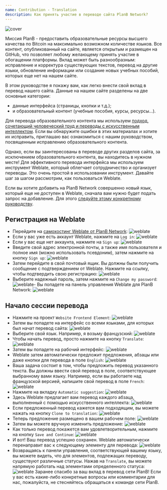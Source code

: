 ```yaml
---
name: Contribution - Translation
description: Как принять участие в переводе сайта PlanB Network?
---
```

![cover](assets/cover.webp)

Миссия PlanB - предоставить образовательные ресурсы высшего качества по Bitcoin на максимально возможном количестве языков. Все контент, опубликованный на сайте, является открытым и размещен на GitHub, что позволяет любому желающему принять участие в обогащении платформы. Вклад может быть разнообразным: исправление и корректура существующих текстов, перевод на другие языки, обновление информации или создание новых учебных пособий, которых еще нет на нашем сайте.

В этом руководстве я покажу вам, как легко внести свой вклад в перевод нашего сайта. Данные на нашем сайте разделены на две основные категории:
- данные интерфейса (страницы, кнопки и т.д.);
- и образовательный контент (учебные пособия, курсы, ресурсы...).

Для перевода образовательного контента мы используем [подход, сочетающий человеческий труд и переводы с искусственным интеллектом](https://github.com/Asi0Flammeus/LLM-Translator). Если вы обнаружите ошибки в этих материалах и хотите их исправить, приглашаю вас ознакомиться с нашим руководством, посвященным исправлению образовательного контента.

Однако, если вы заинтересованы в переводе других разделов сайта, за исключением образовательного контента, вы находитесь в нужном месте! Для эффективного перевода интерфейса мы используем инструмент Weblate, который облегчает сотрудничество и организует переводы. Это очень простой в использовании инструмент. Давайте шаг за шагом рассмотрим, как пользоваться Weblate.

Если вы хотите добавить на PlanB Network совершенно новый язык, который еще не доступен в Weblate, сначала вам нужно будет подать запрос на добавление. Для этого [следуйте этому конкретному руководству](https://planb.network/tutorials/others/add-new-language-weblate).

## Регистрация на Weblate

- Перейдите на [самохостинг Weblate от PlanB Network](https://weblate.planb.network/):
![weblate](assets/01.webp)
- Если у вас уже есть аккаунт Weblate, нажмите на `Log in`:
![weblate](assets/02.webp)
- Если у вас еще нет аккаунта, нажмите на `Sign up`:
![weblate](assets/03.webp)
- Введите свой адрес электронной почты, а также имя пользователя и полное имя (можно использовать псевдоним), затем нажмите на кнопку `Sign up`:
![weblate](assets/04.webp)
- Затем перейдите в свой почтовый ящик. Вы должны были получить сообщение с подтверждением от Weblate. Нажмите на ссылку, чтобы подтвердить свою регистрацию:
![weblate](assets/05.webp)
- Выберите надежный пароль, затем нажмите на `Change my password`:
![weblate](assets/06.webp)- Вы попадете на панель управления Weblate для PlanB Network: 
![weblate](assets/07.webp)

## Начало сессии перевода

- Нажмите на проект `Website Frontend Element`:
![weblate](assets/08.webp)
- Затем вы попадете на интерфейс со всеми языками, для которых был начат перевод сайта:
![weblate](assets/09.webp)
- Выберите свой язык. Например, я возьму французский:
![weblate](assets/10.webp)
- Чтобы начать перевод, просто нажмите на кнопку `Translate`:
![weblate](assets/11.webp)
- Затем вы попадете на рабочий интерфейс:
![weblate](assets/12.webp)
- Weblate затем автоматически предложит предложения, абзацы или даже кнопки для перевода в поле `English`: ![weblate](assets/13.webp)
- Ваша задача состоит в том, чтобы предложить перевод указанного текста. Вы должны ввести свой перевод в поле, соответствующее выбранному вами языку. Например, если вы работаете над французской версией, напишите свой перевод в поле `French`: ![weblate](assets/14.webp)
- Нажмите на вкладку `Automatic suggestion`: ![weblate](assets/15.webp)
- Здесь Weblate предлагает вам перевод каждого абзаца, выполненный с помощью искусственного интеллекта: ![weblate](assets/16.webp)
- Если предложенный перевод кажется вам подходящим, вы можете нажать на кнопку `Clone to translation`: ![weblate](assets/17.webp)
- Теперь предложение размещено в вашем рабочем поле: ![weblate](assets/18.webp)
- Затем вы можете вручную изменить предложение: ![weblate](assets/19.webp)
- Как только перевод покажется вам удовлетворительным, нажмите на кнопку `Save and Continue`: ![weblate](assets/20.webp)
- И вот! Ваш перевод успешно сохранен. Weblate автоматически перенаправит вас к следующему элементу для перевода: ![weblate](assets/21.webp)
- Возвращаясь к панели управления, соответствующей вашему языку, вы можете видеть, что для элементов, подлежащих переводу, существуют различные статусы. Нажав на `Translate`, вы можете напрямую работать над элементами определенного статуса: ![weblate](assets/22.webp)
Заранее спасибо за ваш вклад в перевод сети PlanB! Если у вас есть какие-либо конкретные вопросы или комментарии для нас, пожалуйста, не стесняйтесь обращаться к команде сети PlanB.